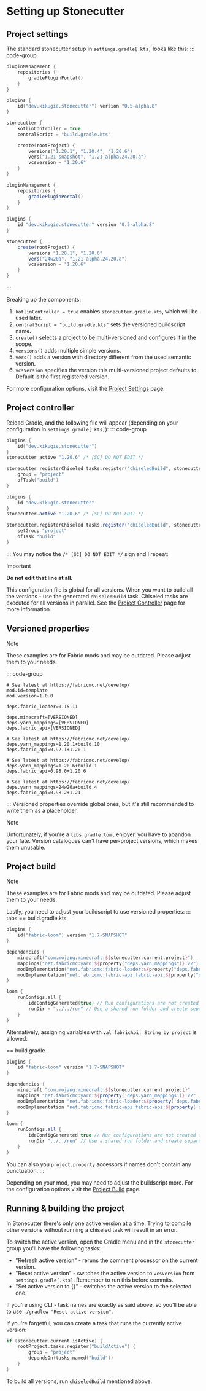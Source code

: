 # Setting up Stonecutter
## Project settings
The standard stonecutter setup in `settings.gradle[.kts]` looks like this:
::: code-group
```kotlin [settings.gradle.kts]
pluginManagement {
    repositories {
        gradlePluginPortal()
    }
}

plugins {
    id("dev.kikugie.stonecutter") version "0.5-alpha.8"
}

stonecutter {
    kotlinController = true
    centralScript = "build.gradle.kts"

    create(rootProject) {
        versions("1.20.1", "1.20.4", "1.20.6")
        vers("1.21-snapshot", "1.21-alpha.24.20.a")
        vcsVersion = "1.20.6"
    }
}
```

```groovy [settings.gradle]
pluginManagement {
    repositories {
        gradlePluginPortal()
    }
}

plugins {
    id "dev.kikugie.stonecutter" version "0.5-alpha.8"
}

stonecutter {
    create(rootProject) {
        versions "1.20.1", "1.20.6"
        vers("24w20a", "1.21-alpha.24.20.a")
        vcsVersion = "1.20.6"
    }
}
```
:::

Breaking up the components:
1. `kotlinController = true` enables `stonecutter.gradle.kts`, which will be used later.
2. `centralScript = "build.gradle.kts"` sets the versioned buildscript name.
3. `create()` selects a project to be multi-versioned and configures it in the scope.
4. `versions()` adds multiple simple versions.
5. `vers()` adds a version with directory different from the used semantic version.
6. `vcsVersion` specifies the version this multi-versioned project defaults to. Default is the first registered version.

For more configuration options, visit the [Project Settings](/stonecutter/settings) page.

## Project controller
Reload Gradle, and the following file will appear (depending on your configuration in `settings.gradle[.kts]`):
::: code-group
```kts [stonecutter.gradle.kts]
plugins {
    id("dev.kikugie.stonecutter")
}
stonecutter active "1.20.6" /* [SC] DO NOT EDIT */

stonecutter registerChiseled tasks.register("chiseledBuild", stonecutter.chiseled) {
    group = "project"
    ofTask("build")
}
```

```groovy [stonecutter.gradle]
plugins {
    id "dev.kikugie.stonecutter"
}
stonecutter.active "1.20.6" /* [SC] DO NOT EDIT */

stonecutter.registerChiseled tasks.register("chiseledBuild", stonecutter.chiseled) {
    setGroup "project"
    ofTask "build"
}
```
:::
You may notice the `/* [SC] DO NOT EDIT */` sign and I repeat:
> [!IMPORTANT]
> **Do not edit that line at all.**

This configuration file is global for all versions.
When you want to build all the versions - use the generated `chiseledBuild` task.
Chiseled tasks are executed for all versions in parallel. 
See the [Project Controller](/stonecutter/controller) page for more information.

## Versioned properties
> [!NOTE]
> These examples are for Fabric mods and may be outdated.
> Please adjust them to your needs.

::: code-group
```properties [gradle.properties]
# See latest at https://fabricmc.net/develop/
mod.id=template
mod.version=1.0.0

deps.fabric_loader=0.15.11

deps.minecraft=[VERSIONED]
deps.yarn_mappings=[VERSIONED]
deps.fabric_api=[VERSIONED]
```
```properties [versions/1.20.1/gradle.properties]
# See latest at https://fabricmc.net/develop/
deps.yarn_mappings=1.20.1+build.10
deps.fabric_api=0.92.1+1.20.1
```
```properties [versions/1.20.6/gradle.properties]
# See latest at https://fabricmc.net/develop/
deps.yarn_mappings=1.20.6+build.1
deps.fabric_api=0.98.0+1.20.6
```
```properties [versions/1.21-snapshot/gradle.properties]
# See latest at https://fabricmc.net/develop/
deps.yarn_mappings=24w20a+build.4
deps.fabric_api=0.98.2+1.21
```
:::
Versioned properties override global ones, but it's still recommended to write them as a placeholder.

> [!NOTE]
> Unfortunately, if you're a `libs.gradle.toml` enjoyer, you have to abandon your fate.
> Version catalogues can't have per-project versions, which makes them unusable.

## Project build
> [!NOTE]
> These examples are for Fabric mods and may be outdated.
> Please adjust them to your needs.

Lastly, you need to adjust your buildscript to use versioned properties:
::: tabs
== build.gradle.kts
```kts
plugins {
    id("fabric-loom") version "1.7-SNAPSHOT"
}

dependencies {
    minecraft("com.mojang:minecraft:${stonecutter.current.project}")
    mappings("net.fabricmc:yarn:${property("deps.yarn_mappings")}:v2")
    modImplementation("net.fabricmc:fabric-loader:${property("deps.fabric_loader")}")
    modImplementation("net.fabricmc.fabric-api:fabric-api:${property("deps.fabric_api")}")
}

loom {
    runConfigs.all {
        ideConfigGenerated(true) // Run configurations are not created for subprojects by default
        runDir = "../../run" // Use a shared run folder and create separate worlds
    }
}
```
Alternatively, assigning variables with `val fabricApi: String by project` is allowed.

== build.gradle
```groovy 
plugins {
    id "fabric-loom" version "1.7-SNAPSHOT"
}

dependencies {
    minecraft "com.mojang:minecraft:${stonecutter.current.project}"
    mappings "net.fabricmc:yarn:${property('deps.yarn_mappings')}:v2"
    modImplementation "net.fabricmc:fabric-loader:${property('deps.fabric_loader')}"
    modImplementation "net.fabricmc.fabric-api:fabric-api:${property('deps.fabric_api')}"
}

loom {
    runConfigs.all {
        ideConfigGenerated true // Run configurations are not created for subprojects by default
        runDir "../../run" // Use a shared run folder and create separate worlds
    }
}
```
You can also you `project.property` accessors if names don't contain any punctuation.
:::

Depending on your mod, you may need to adjust the buildscript more. 
For the configuration options visit the [Project Build](/stonecutter/build) page.

## Running & building the project
In Stonecutter there's only one active version at a time. 
Trying to compile other versions without running a chiseled task will result in an error.

To switch the active version, open the Gradle menu and in the `stonecutter` group you'll have the following tasks:
- "Refresh active version" - reruns the comment processor on the current version.
- "Reset active version" - switches the active version to `vcsVersion` from `settings.gradle[.kts]`. Remember to run this before commits.
- "Set active version to {}" - switches the active version to the selected one.

If you're using CLI - task names are exactly as said above, so you'll be able to use `./gradlew "Reset active version"`.

If you're forgetful, you can create a task that runs the currently active version:
```kts [build.gradle[.kts]]
if (stonecutter.current.isActive) {
    rootProject.tasks.register("buildActive") {
        group = "project"
        dependsOn(tasks.named("build"))
    }
}
```

To build all versions, run `chiseledBuild` mentioned above.